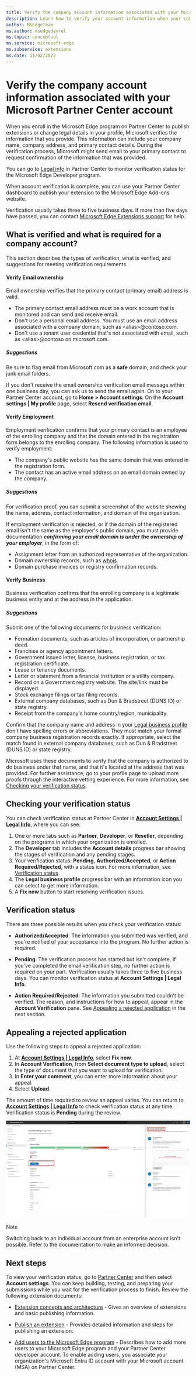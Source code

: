 ```yaml
---
title: Verify the company account information associated with your Microsoft Partner Center account
description: Learn how to verify your account information when your company enrolls in the Microsoft Edge program on Partner Center to publish extensions to the Microsoft Edge Add-ons website.
author: MSEdgeTeam
ms.author: msedgedevrel
ms.topic: conceptual
ms.service: microsoft-edge
ms.subservice: extensions
ms.date: 11/02/2022
---
```

# Verify the company account information associated with your Microsoft Partner Center account

When you enroll in the Microsoft Edge program on Partner Center to publish extensions or change legal details in your profile, Microsoft verifies the information that you provide. This information can include your company name, company address, and primary contact details. During the verification process, Microsoft might send email to your primary contact to request confirmation of the information that was provided.

You can go to [Legal info](https://partner.microsoft.com/dashboard/account/v3/organization/legalinfo#developer) in Partner Center to monitor verification status for the Microsoft Edge Developer program.

When account verification is complete, you can use your Partner Center dashboard to publish your extension to the Microsoft Edge Add-ons website.

Verification usually takes three to five business days. If more than five days have passed, you can contact [Microsoft Edge Extensions support](/microsoft-edge/extensions-chromium/publish/contact-extensions-team/) for help.


<!-- ====================================================================== -->
## What is verified and what is required for a company account?

This section describes the types of verification, what is verified, and suggestions for meeting verification requirements.

#### Verify Email ownership

Email ownership verifies that the primary contact (primary email) address is valid.

* The primary contact email address must be a work account that is monitored and can send and receive email.
* Don't use a personal email address.  You must use an email address associated with a company domain, such as \<alias\>@contoso.com.
* Don't use a tenant user credential that's not associated with email, such as \<alias\>@contoso on microsoft.com.

##### Suggestions

Be sure to flag email from Microsoft.com as a **safe** domain, and check your junk email folders.

If you don't receive the email ownership verification email message within one business day, you can ask us to send the email again. On to your Partner Center account, go to **Home > Account settings**. On the **Account settings | My profile** page, select **Resend verification email**.

#### Verify Employment

Employment verification confirms that your primary contact is an employee of the enrolling company and that the domain entered in the registration form belongs to the enrolling company. The following information is used to verify employment:

* The company's public website has the same domain that was entered in the registration form.
* The contact has an active email address on an email domain owned by the company.

##### Suggestions

For verification proof, you can submit a screenshot of the website showing the name, address, contact information, and domain of the organization.

If employment verification is rejected, or if the domain of the registered email isn't the same as the employer's public domain, you must provide documentation ***confirming your email domain is under the ownership of your employer***, in the form of:

* Assignment letter from an authorized representative of the organization.
* Domain ownership records, such as [whois](https://www.whois.com/whois).
* Domain purchase invoices or registry confirmation records.

#### Verify Business

Business verification confirms that the enrolling company is a legitimate business entity and at the address in the application.

##### Suggestions

Submit one of the following documents for business verification:

* Formation documents, such as articles of incorporation, or partnership deed.
* Franchise or agency appointment letters.
* Government issued letter, license, business registration, or tax registration certificate.
* Lease or tenancy documents.
* Letter or statement from a financial institution or a utility company.
* Record on a Government registry website. The site/link must be displayed.
* Stock exchange filings or tax filing records.
* External company databases, such as Dun & Bradstreet (DUNS ID) or state registry.
* Receipt from the company's home country/region, municipality.

Confirm that the company name and address in your [Legal business profile](https://partner.microsoft.com/dashboard/account/v3/organization/legalinfo#developer) don't have spelling errors or abbreviations. They must match your formal company business registration records exactly. If appropriate, select the match found in external company databases, such as Dun & Bradstreet (DUNS ID) or state registry.

Microsoft uses these documents to verify that the company is authorized to do business under that name, and that it's located at the address that was provided. For further assistance, go to your profile page to upload more proofs through the interactive vetting experience. For more information, see [Checking your verification status](#checking-your-verification-status).


<!-- ====================================================================== -->
## Checking your verification status

You can check verification status at Partner Center in **[Account Settings | Legal Info](https://partner.microsoft.com/dashboard/account/v3/organization/legalinfo#developer)**, where you can see:

1. One or more tabs such as **Partner**, **Developer**, or **Reseller**, depending on the programs in which your organization is enrolled.
1. The **Developer** tab includes the **Account details** progress bar showing the stages of verification and any pending stages.
1. Your verification status: **Pending**, **Authorized/Accepted**, or **Action Required/Rejected**, with a status icon. For more information, see [Verification status](#verification-status).
1. The **Legal business profile** progress bar with an information icon you can select to get more information.
1. A **Fix now** button to start resolving verification issues.


<!-- ====================================================================== -->
## Verification status

There are three possible results when you check your verification status:

*   **Authorized/Accepted**: The information you submitted was verified, and you're notified of your acceptance into the program. No further action is required.

*   **Pending**: The verification process has started but isn't complete. If you've completed the email verification step, no further action is required on your part. Verification usually takes three to five business days. You can monitor verification status at **Account Settings | Legal Info**.

*   **Action Required/Rejected**: The information you submitted couldn't be verified. The reason, and instructions for how to appeal, appear in the **Account Verification** pane. See [Appealing a rejected application](#appealing-a-rejected-application) in the next section. 


<!-- ====================================================================== -->
## Appealing a rejected application

Use the following steps to appeal a rejected application:

1. At **[Account Settings | Legal Info](https://partner.microsoft.com/dashboard/account/v3/organization/legalinfo#developer)**, select **Fix now**.
1. In **Account Verification**, from **Select document type to upload**, select the type of document that you want to upload for verification.
1. In **Enter your comment**, you can enter more information about your appeal.
1. Select **Upload**.

The amount of time required to review an appeal varies. You can return to **[Account Settings | Legal Info](https://partner.microsoft.com/dashboard/account/v3/organization/legalinfo#developer)** to check verification status at any time. Verification status is **Pending** during the review.

![Account Settings | Legal Info](./verify-microsoft-edge-program-images/account-settings-legal-info-microsoft-edge-partner-center.png)


> [!NOTE]
> Switching back to an individual account from an enterprise account isn't possible. Refer to the documentation to make an informed decision.


<!-- ====================================================================== -->
## Next steps

To view your verification status, go to [Partner Center](https://partner.microsoft.com/dashboard/microsoftedge/public/login?ref=dd) and then select **Account settings**.  You can keep building, testing, and preparing your submissions while you wait for the verification process to finish. Review the following extension documents:

*  [Extension concepts and architecture](../getting-started/index.md) - Gives an overview of extensions and basic publishing information.

*  [Publish an extension](publish-extension.md) - Provides detailed information and steps for publishing an extension.

*  [Add users to the Microsoft Edge program](aad-account.md) - Describes how to add more users to your Microsoft Edge program and your Partner Center developer account.  To enable adding users, you associate your organization's Microsoft Entra ID account with your Microsoft account (MSA) on Partner Center.

